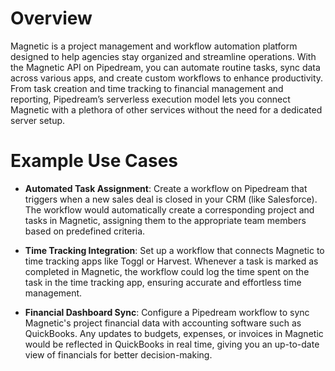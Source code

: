# Overview

Magnetic is a project management and workflow automation platform designed to help agencies stay organized and streamline operations. With the Magnetic API on Pipedream, you can automate routine tasks, sync data across various apps, and create custom workflows to enhance productivity. From task creation and time tracking to financial management and reporting, Pipedream’s serverless execution model lets you connect Magnetic with a plethora of other services without the need for a dedicated server setup.

# Example Use Cases

- **Automated Task Assignment**: Create a workflow on Pipedream that triggers when a new sales deal is closed in your CRM (like Salesforce). The workflow would automatically create a corresponding project and tasks in Magnetic, assigning them to the appropriate team members based on predefined criteria.

- **Time Tracking Integration**: Set up a workflow that connects Magnetic to time tracking apps like Toggl or Harvest. Whenever a task is marked as completed in Magnetic, the workflow could log the time spent on the task in the time tracking app, ensuring accurate and effortless time management.

- **Financial Dashboard Sync**: Configure a Pipedream workflow to sync Magnetic's project financial data with accounting software such as QuickBooks. Any updates to budgets, expenses, or invoices in Magnetic would be reflected in QuickBooks in real time, giving you an up-to-date view of financials for better decision-making.
